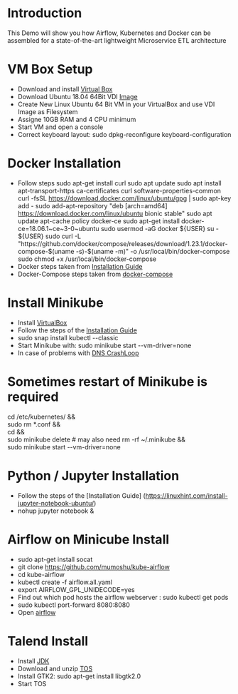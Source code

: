 # Introduction
This Demo will show you how Airflow, Kubernetes and Docker can be assembled for a state-of-the-art lightweight Microservice ETL architecture

# VM Box Setup
* Download and install [Virtual Box](https://www.virtualbox.org/)
* Download Ubuntu 18.04 64Bit VDI [Image](https://www.osboxes.org/)
* Create New Linux Ubuntu 64 Bit VM in your VirtualBox and use VDI Image as Filesystem
* Assigne 10GB RAM and 4 CPU minimum 
* Start VM and open a console
* Correct keyboard layout: sudo dpkg-reconfigure keyboard-configuration

# Docker Installation
* Follow steps 
sudo apt-get install curl
sudo apt update
sudo apt install apt-transport-https ca-certificates curl software-properties-common
curl -fsSL https://download.docker.com/linux/ubuntu/gpg | sudo apt-key add -
sudo add-apt-repository "deb [arch=amd64] https://download.docker.com/linux/ubuntu bionic stable"
sudo apt update
apt-cache policy docker-ce
sudo apt-get install docker-ce=18.06.1~ce~3-0~ubuntu
sudo usermod -aG docker ${USER}
su - ${USER}
sudo curl -L "https://github.com/docker/compose/releases/download/1.23.1/docker-compose-$(uname -s)-$(uname -m)" -o /usr/local/bin/docker-compose
sudo chmod +x /usr/local/bin/docker-compose
* Docker steps taken from [Installation Guide](https://www.digitalocean.com/community/tutorials/how-to-install-and-use-docker-on-ubuntu-18-04)
* Docker-Compose steps taken from [docker-compose](https://docs.docker.com/compose/install/#install-compose) 

# Install Minikube
* Install [VirtualBox](https://websiteforstudents.com/installing-virtualbox-5-2-ubuntu-17-04-17-10)
* Follow the steps of the [Installation Guide](https://computingforgeeks.com/how-to-install-minikube-on-ubuntu-18-04/)
* sudo snap install kubectl --classic
* Start Minikube with: sudo minikube start --vm-driver=none
* In case of problems with [DNS CrashLoop](https://stackoverflow.com/questions/53075796/coredns-pods-have-crashloopbackoff-or-error-state/53414041#53414041)

# Sometimes restart of Minikube is required
cd /etc/kubernetes/ && \
sudo rm *.conf && \
cd && \
sudo minikube delete # may also need rm -rf ~/.minikube && \
sudo minikube start --vm-driver=none

# Python / Jupyter Installation 
* Follow the steps of the [Installation Guide] (https://linuxhint.com/install-jupyter-notebook-ubuntu/)
* nohup jupyter notebook &

# Airflow on Minicube Install
* sudo apt-get install socat
* git clone https://github.com/mumoshu/kube-airflow
* cd kube-airflow
* kubectl create -f airflow.all.yaml
* export AIRFLOW_GPL_UNIDECODE=yes
* Find out which pod hosts the airflow webserver <webpod id>: sudo kubectl get pods
* sudo kubectl port-forward <webpod id> 8080:8080
* Open [airflow](http://localhost:8080) 

# Talend Install
* Install [JDK](http://www.webupd8.org/2012/09/install-oracle-java-8-in-ubuntu-via-ppa.html)
* Download and unzip [TOS](https://de.talend.com/products/data-integration-manuals-release-notes/)
* Install GTK2: sudo apt-get install libgtk2.0
* Start TOS


